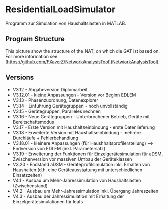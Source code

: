 # ResidentialLoadSimulator
Programm zur Simulation von Haushaltslasten in MATLAB.
## Program Structure
This picture show the structure of the NAT, on which die GAT ist based on. For more information see [https://github.com/FXaverZ/NetworkAnalysisTool](NetwiorkAnalysisTool).
## Versions
* V3.12 - Abgabeversion Diplomarbeit
* V3.12.01 - kleine Anpassungen - Version vor Beginn EDLEM
* V3.13 - Phasenzuordnung, Datenexplorer
* V3.14 - Einführung Gerätegruppen - noch unvollständig
* V3.15 - Gerätegruppen, Paralleles rechnen
* V3.16 - Neue Gerätegruppen - Unterbrochener Betrieb, Geräte mit Bereitschaftsmodus
* V3.17 - Erste Version mit Haushaltseinbindung - erste Datenlieferung
* V3.18 - Erweiterte Version mit Haushaltseinbindung - mehrere Durchläufe + Fehlerbehandlung
* V3.18.01 - kleinere Anpassungen (für Haushhaltsprofilerstellung) --> Endversion von EDLEM (inkl. Parametersatz)
* V3.19 - Erweiterung der Funktionen für Einzelgerätesimulation für aDSM, Zwischenversion vor massiven Umbau der Geräteklassen
* V3.20 - Endstand aDSM - Geräteprofilsimulation inkl. Erhalten von Haushalten (d.h. eine Geräteausstattung mit unterschiedlichen Einsatzzeiten)
* V4.1 - Ausbau um Mehr-Jahressimulation von Haushaltslasten (Zwischenstand)
* V4.2 - Ausbau um Mehr-Jahressimulation inkl. Übergang Jahreszeiten
* V4.3 - Ausbau der Jahressimulation mit Erhaltung der Einzelgerätesimulationen für leafs
